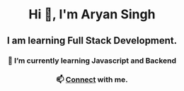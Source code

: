 <h1 align="center"><b>Hi 👋, I'm Aryan Singh</b></h1>
<h2 align="center">I am learning Full Stack Development.</h2>

<h3 align="center">🌱 I’m currently learning <b>Javascript and Backend</b></h3>

<h3 align="center">📫 <b><a href="https://www.linkedin.com/in/aryan-singh-a81a881a8/">Connect</a> </b>with me.</h3>
